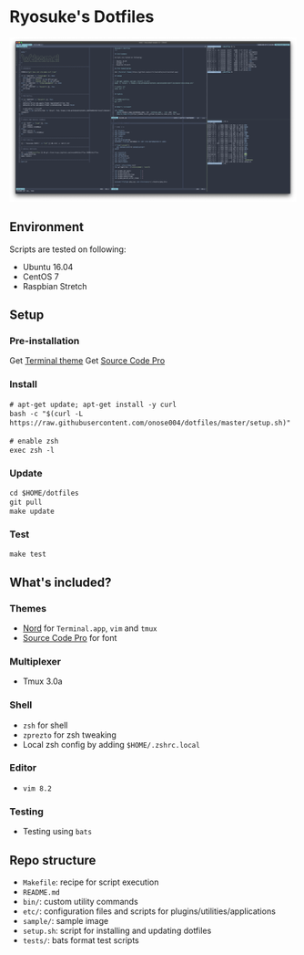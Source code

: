 Ryosuke's Dotfiles
===

![](./sample/terminal.png)

## Environment

Scripts are tested on following:

- Ubuntu 16.04
- CentOS 7
- Raspbian Stretch

## Setup

### Pre-installation

Get [Terminal theme](https://github.com/arcticicestudio/nord-terminal-app)
Get [Source Code Pro](https://adobe-fonts.github.io/source-code-pro/)

### Install
```
# apt-get update; apt-get install -y curl
bash -c "$(curl -L https://raw.githubusercontent.com/onose004/dotfiles/master/setup.sh)"

# enable zsh
exec zsh -l
```

### Update

```
cd $HOME/dotfiles
git pull
make update
```

### Test

```
make test
```

## What's included?

### Themes
- [Nord](https://www.nordtheme.com/) for `Terminal.app`, `vim` and `tmux`
- [Source Code Pro](https://adobe-fonts.github.io/source-code-pro/) for font

### Multiplexer
- Tmux 3.0a

### Shell
- `zsh` for shell
- `zprezto` for zsh tweaking
- Local zsh config by adding `$HOME/.zshrc.local`

### Editor
- `vim 8.2`

### Testing
- Testing using `bats`

## Repo structure

* `Makefile`: recipe for script execution
* `README.md`
* `bin/`: custom utility commands
* `etc/`: configuration files and scripts for plugins/utilities/applications
* `sample/`: sample image
* `setup.sh`: script for installing and updating dotfiles
* `tests/`: bats format test scripts
